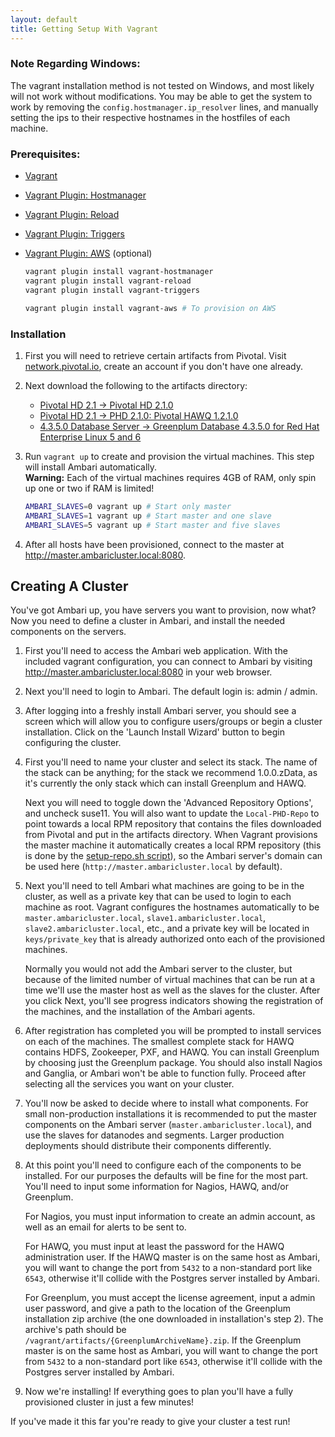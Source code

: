 ```yaml
---
layout: default
title: Getting Setup With Vagrant
---
```


### Note Regarding Windows:
The vagrant installation method is not tested on Windows, and most likely will not work without modifications.  You may be able to get the system to work by removing the `config.hostmanager.ip_resolver` lines, and manually setting the ips to their respective hostnames in the hostfiles of each machine.

### Prerequisites:

 - [Vagrant](https://www.vagrantup.com)
 - [Vagrant Plugin: Hostmanager](https://github.com/smdahlen/vagrant-hostmanager)
 - [Vagrant Plugin: Reload](https://github.com/aidanns/vagrant-reload)
 - [Vagrant Plugin: Triggers](https://github.com/emyl/vagrant-triggers)
 - [Vagrant Plugin: AWS](https://github.com/mitchellh/vagrant-aws) (optional)

    ```sh
    vagrant plugin install vagrant-hostmanager
    vagrant plugin install vagrant-reload
    vagrant plugin install vagrant-triggers

    vagrant plugin install vagrant-aws # To provision on AWS
    ```

### Installation

1. First you will need to retrieve certain artifacts from Pivotal.  Visit [network.pivotal.io](https://network.pivotal.io), create an account if you don't have one already.

2. Next download the following to the artifacts directory:
    - [Pivotal HD 2.1 -> Pivotal HD 2.1.0](https://network.pivotal.io/products/pivotal-hd#/releases/2-1)
    - [Pivotal HD 2.1 -> PHD 2.1.0: Pivotal HAWQ 1.2.1.0](https://network.pivotal.io/products/pivotal-hd#/releases/2-1)
    - [4.3.5.0 Database Server -> Greenplum Database 4.3.5.0 for Red Hat Enterprise Linux 5 and 6](https://network.pivotal.io/products/pivotal-gpdb)

3. Run `vagrant up` to create and provision the virtual machines.  This step will install Ambari automatically.  
    __Warning:__ Each of the virtual machines requires 4GB of RAM, only spin up one or two if RAM is limited!  

    ```sh
    AMBARI_SLAVES=0 vagrant up # Start only master
    AMBARI_SLAVES=1 vagrant up # Start master and one slave
    AMBARI_SLAVES=5 vagrant up # Start master and five slaves
    ```

2. After all hosts have been provisioned, connect to the master at <a href="http://master.ambaricluster.local:8080" target="_blank">http://master.ambaricluster.local:8080</a>.


Creating A Cluster
------------------

You've got Ambari up, you have servers you want to provision, now what?  
Now you need to define a cluster in Ambari, and install the needed components on the servers.  

1. First you'll need to access the Ambari web application.  With the included vagrant configuration, you can connect to Ambari by visiting <a href="http://master.ambaricluster.local:8080" target="_blank">http://master.ambaricluster.local:8080</a> in your web browser.

2. Next you'll need to login to Ambari.  The default login is: admin / admin.  

3. After logging into a freshly install Ambari server, you should see a screen which will allow you to configure users/groups or begin a cluster installation.  Click on the 'Launch Install Wizard' button to begin configuring the cluster.

4. First you'll need to name your cluster and select its stack.  The name of the stack can be anything; for the stack we recommend 1.0.0.zData, as it's currently the only stack which can install Greenplum and HAWQ.

    Next you will need to toggle down the 'Advanced Repository Options', and uncheck suse11.  You will also want to update the `Local-PHD-Repo` to point towards a local RPM repository that contains the files downloaded from Pivotal and put in the artifacts directory.  When Vagrant provisions the master machine it automatically creates a local RPM repository (this is done by the [setup-repo.sh script](https://github.com/zdata-inc/ambari-stack/blob/master/build/setup-repo.sh)), so the Ambari server's domain can be used here (`http://master.ambaricluster.local` by default).

5. Next you'll need to tell Ambari what machines are going to be in the cluster, as well as a private key that can be used to login to each machine as root.  Vagrant configures the hostnames automatically to be `master.ambaricluster.local`, `slave1.ambaricluster.local`, `slave2.ambaricluster.local`, etc., and a private key will be located in `keys/private_key` that is already authorized onto each of the provisioned machines.

    Normally you would not add the Ambari server to the cluster, but because of the limited number of virtual machines that can be run at a time we'll use the master host as well as the slaves for the cluster.  After you click Next, you'll see progress indicators showing the registration of the machines, and the installation of the Ambari agents.

6. After registration has completed you will be prompted to install services on each of the machines.  The smallest complete stack for HAWQ contains HDFS, Zookeeper, PXF, and HAWQ.  You can install Greenplum by choosing just the Greenplum package.  You should also install Nagios and Ganglia, or Ambari won't be able to function fully.  Proceed after selecting all the services you want on your cluster.

7. You'll now be asked to decide where to install what components.  For small non-production installations it is recommended to put the master components on the Ambari server (`master.ambaricluster.local`), and use the slaves for datanodes and segments.  Larger production deployments should distribute their components differently.

8. At this point you'll need to configure each of the components to be installed.  For our purposes the defaults will be fine for the most part.  You'll need to input some information for Nagios, HAWQ, and/or Greenplum.

    For Nagios, you must input information to create an admin account, as well as an email for alerts to be sent to.

    For HAWQ, you must input at least the password for the HAWQ administration user.  If the HAWQ master is on the same host as Ambari, you will want to change the port from `5432` to a non-standard port like `6543`, otherwise it'll collide with the Postgres server installed by Ambari.

    For Greenplum, you must accept the license agreement, input a admin user password, and give a path to the location of the Greenplum installation zip archive (the one downloaded in installation's step 2).  The archive's path should be `/vagrant/artifacts/{GreenplumArchiveName}.zip`.  If the Greenplum master is on the same host as Ambari, you will want to change the port from `5432` to a non-standard port like `6543`, otherwise it'll collide with the Postgres server installed by Ambari.

9. Now we're installing!  If everything goes to plan you'll have a fully provisioned cluster in just a few minutes!

If you've made it this far you're ready to give your cluster a test run!
